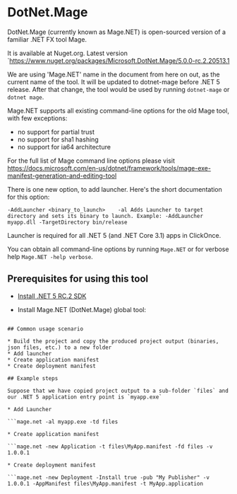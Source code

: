 # DotNet.Mage

DotNet.Mage (currently known as Mage.NET) is open-sourced version of a familiar .NET FX tool Mage.

It is available at Nuget.org. Latest version `https://www.nuget.org/packages/Microsoft.DotNet.Mage/5.0.0-rc.2.20513.1

We are using 'Mage.NET' name in the document from here on out, as the current name of the tool. It will be updated to dotnet-mage before .NET 5 release. After that change, the tool would be used by running `dotnet-mage` or `dotnet mage`.

Mage.NET supports all existing command-line options for the old Mage tool, with few exceptions:
- no support for partial trust
- no support for sha1 hashing
- no support for ia64 architecture

For the full list of Mage command line options please visit https://docs.microsoft.com/en-us/dotnet/framework/tools/mage-exe-manifest-generation-and-editing-tool

There is one new option, to add launcher. Here's the short documentation for this option:

`
  -AddLauncher <binary_to_launch>    -al
      Adds Launcher to target directory and sets its binary to launch.
      Example:
        -AddLauncher myapp.dll -TargetDirectory bin/release
`

Launcher is required for all .NET 5 (and .NET Core 3.1) apps in ClickOnce.

You can obtain all command-line options by running `Mage.NET` or for verbose help `Mage.NET -help verbose`.

## Prerequisites for using this tool

* [Install .NET 5 RC.2 SDK](https://dotnet.microsoft.com/download/dotnet/5.0)

* Install Mage.NET (DotNet.Mage) global tool:

```dotnet tool install --global microsoft.dotnet.mage --version 5.0.0-rc.2.20513.1

## Common usage scenario

* Build the project and copy the produced project output (binaries, json files, etc.) to a new folder
* Add launcher
* Create application manifest
* Create deployment manifest

## Example steps

Suppose that we have copied project output to a sub-folder `files` and our .NET 5 application entry point is `myapp.exe`

* Add Launcher

```mage.net -al myapp.exe -td files

* Create application manifest

```mage.net -new Application -t files\MyApp.manifest -fd files -v 1.0.0.1

* Create deployment manifest

```mage.net -new Deployment -Install true -pub "My Publisher" -v 1.0.0.1 -AppManifest files\MyApp.manifest -t MyApp.application
